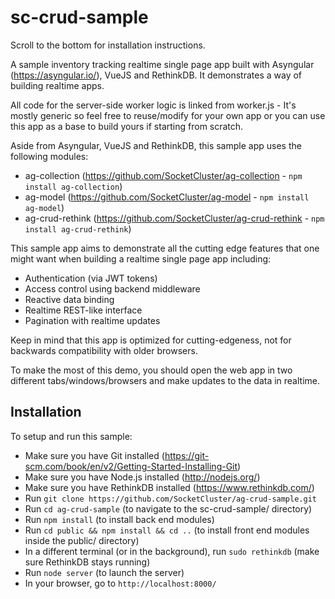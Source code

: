 # sc-crud-sample

Scroll to the bottom for installation instructions.

A sample inventory tracking realtime single page app built with Asyngular (https://asyngular.io/), VueJS and RethinkDB.
It demonstrates a way of building realtime apps.

All code for the server-side worker logic is linked from worker.js - It's mostly generic so feel free to reuse/modify for your own app
or you can use this app as a base to build yours if starting from scratch.

Aside from Asyngular, VueJS and RethinkDB, this sample app uses the following modules:
- ag-collection (https://github.com/SocketCluster/ag-collection - ```npm install ag-collection```)
- ag-model (https://github.com/SocketCluster/ag-model - ```npm install ag-model```)
- ag-crud-rethink (https://github.com/SocketCluster/ag-crud-rethink - ```npm install ag-crud-rethink```)

This sample app aims to demonstrate all the cutting edge features that one might want when
building a realtime single page app including:

- Authentication (via JWT tokens)
- Access control using backend middleware
- Reactive data binding
- Realtime REST-like interface
- Pagination with realtime updates

Keep in mind that this app is optimized for cutting-edgeness, not for backwards
compatibility with older browsers.

To make the most of this demo, you should open the web app in two different tabs/windows/browsers and
make updates to the data in realtime.


## Installation

To setup and run this sample:

- Make sure you have Git installed (https://git-scm.com/book/en/v2/Getting-Started-Installing-Git)
- Make sure you have Node.js installed (http://nodejs.org/)
- Make sure you have RethinkDB installed (https://www.rethinkdb.com/)
- Run ```git clone https://github.com/SocketCluster/ag-crud-sample.git```
- Run ```cd ag-crud-sample``` (to navigate to the sc-crud-sample/ directory)
- Run ```npm install``` (to install back end modules)
- Run ```cd public && npm install && cd ..``` (to install front end modules inside the public/ directory)
- In a different terminal (or in the background), run ```sudo rethinkdb``` (make sure RethinkDB stays running)
- Run ```node server``` (to launch the server)
- In your browser, go to ```http://localhost:8000/```
